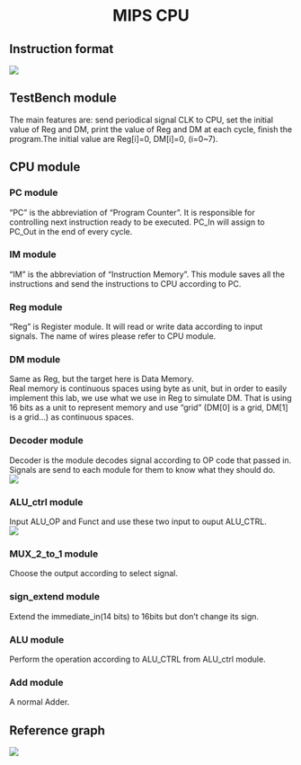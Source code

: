 # <center> MIPS CPU </center>

## Instruction format
![](https://i.imgur.com/NzvTLWU.png)

## TestBench module
The main features are: send periodical signal CLK to CPU, set the initial value of Reg and DM, print the value of Reg and DM at each cycle, finish the program.The initial value are Reg[i]=0, DM[i]=0, (i=0~7).

## CPU module
### PC module
“PC” is the abbreviation of “Program Counter”. It is responsible for controlling next instruction ready to be executed. PC_In will assign to PC_Out in the end of every cycle.

### IM module
“IM” is the abbreviation of “Instruction Memory”. This module saves all the instructions and send the instructions to CPU according to PC.

### Reg module
“Reg” is Register module. It will read or write data according to input signals. The name of wires please refer to CPU module.

### DM module
Same as Reg, but the target here is Data Memory.</br>
Real memory is continuous spaces using byte as unit, but in order to easily implement this lab, we use what we use in Reg to simulate DM. That is using 16 bits as a unit to represent memory and use “grid” (DM[0] is a grid, DM[1] is a grid…) as continuous spaces.

### Decoder module
Decoder is the module decodes signal according to OP code that passed in. Signals are send to each module for them to know what they should do.</br>
![](https://i.imgur.com/5xJU3OB.png)

### ALU_ctrl module
Input ALU_OP and Funct and use these two input to ouput ALU_CTRL.</br>
![](https://i.imgur.com/gOK3yPF.png)


### MUX_2_to_1 module
Choose the output according to select signal.

### sign_extend module
Extend the immediate_in(14 bits) to 16bits but don’t change its sign.

### ALU module
Perform the operation according to ALU_CTRL from ALU_ctrl module.

### Add module
A normal Adder.

## Reference graph </br>
![](https://i.imgur.com/MP5fkQ0.png)
